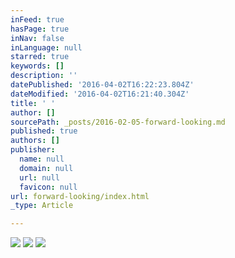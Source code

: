```yaml
---
inFeed: true
hasPage: true
inNav: false
inLanguage: null
starred: true
keywords: []
description: ''
datePublished: '2016-04-02T16:22:23.804Z'
dateModified: '2016-04-02T16:21:40.304Z'
title: ' '
author: []
sourcePath: _posts/2016-02-05-forward-looking.md
published: true
authors: []
publisher:
  name: null
  domain: null
  url: null
  favicon: null
url: forward-looking/index.html
_type: Article

---
```

![](https://s3-us-west-2.amazonaws.com/the-grid-img/p/d50ceac74a173158c40bb47a06c2d4231c0c0a92.jpg)
![](https://the-grid-user-content.s3-us-west-2.amazonaws.com/8f1ff15d-2ec0-4829-afa2-3241bd088b4d.jpg)
![](https://the-grid-user-content.s3-us-west-2.amazonaws.com/28435d57-b29e-48af-b570-4040fc8381ed.jpg)